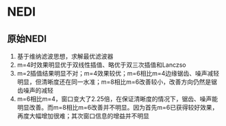 # NEDI
## 原始NEDI
1. 基于维纳滤波思想，求解最优滤波器
2. m=4时效果明显优于双线性插值、略优于双三次插值和Lanczso
3. m=2插值结果明显不对；m=4效果较优；m=6相比m=4边缘锯齿、噪声减轻明显，但清晰度还在同一水准；m=8相比m=6改善较小，改善方向仍然是锯齿噪声的减轻
4. m=6相比m=4，窗口变大了2.25倍，在保证清晰度的情况下，锯齿、噪声能明显改善。而m=8相比m=6改善并不明显。因为首先m=6已获得较好效果，再度大幅增加很难；其次窗口信息的增益并不明显